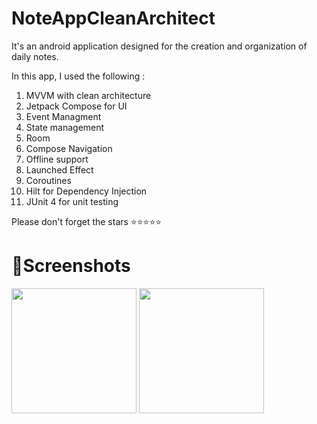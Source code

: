 # NoteAppCleanArchitect
It's an android application designed for the creation and organization of daily notes.

In this app, I used the following :

1. MVVM with clean architecture
2. Jetpack Compose for UI
3. Event Managment
4. State management
5. Room
6. Compose Navigation
7. Offline support
8. Launched Effect
9. Coroutines
10. Hilt for Dependency Injection
11. JUnit 4 for unit testing

Please don't forget the stars  ⭐⭐⭐⭐⭐


# 📸Screenshots

<img src="https://github.com/jilutech/NoteAppCleanArchitect/blob/main/app/screenshots/dashboard.png" width="200">
<img src="https://github.com/jilutech/NoteAppCleanArchitect/blob/main/app/screenshots/add_edit.png" width="200">
